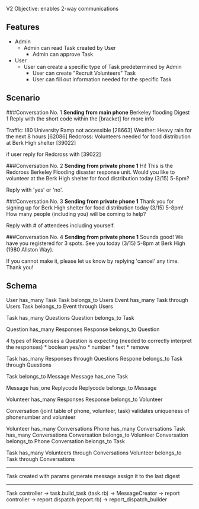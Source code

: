 V2 Objective: enables 2-way communications

## Features

* Admin
	* Admin can read Task created by User
		* Admin can approve Task
* User
	* User can create a specific type of Task predetermined by Admin
		* User can create "Recruit Volunteers" Task
		* User can fill out information needed for the specific Task


## Scenario

###Conversation No. 1
**Sending from main phone**
Berkeley flooding Digest 1
Reply with the short code within the [bracket] for more info

Traffic: I80 University Ramp not accessible [28663]
Weather: Heavy rain for the next 8 hours [62086]
Redcross: Volunteers needed for food distribution at Berk High shelter [39022]

if user reply for Redcross with [39022]

###Conversation No. 2
**Sending from private phone 1**
Hi! This is the Redcross Berkeley Flooding disaster response unit. Would you like to volunteer at the Berk High shelter for food distribution today (3/15) 5-8pm?

Reply with 'yes' or 'no'.

###Conversation No. 3
**Sending from private phone 1**
Thank you for signing up for Berk High shelter for food distribution today (3/15) 5-8pm! How many people (including you) will be coming to help?

Reply with # of attendees including yourself.

###Conversation No. 4
**Sending from private phone 1**
Sounds good! We have you registered for 3 spots. See you today (3/15) 5-8pm at Berk High (1980 Allston Way).

If you cannot make it, please let us know by replying 'cancel' any time. Thank you!

## Schema

User has_many Task
Task belongs_to Users
Event has_many Task through Users
Task belongs_to Event through Users

Task has_many Questions
Question belongs_to Task

Question has_many Responses
Response belongs_to Question 

4 types of Responses a Question is expecting (needed to correctly interpret the responses)
	* boolean yes/no
	* number
	* text
	* remove

Task has_many Responses through Questions
Respone belongs_to Task through Questions

Task belongs_to Message
Message has_one Task

Message has_one Replycode
Replycode belongs_to Message

Volunteer has_many Responses
Response belongs_to Volunteer

Conversation (joint table of phone, volunteer, task)
validates uniqueness of phonenumber and volunteer

Volunteer has_many Conversations
Phone has_many Conversations
Task has_many Conversations
Conversation belongs_to Volunteer
Conversation belongs_to Phone
Conversation belongs_to Task


Task has_many Volunteers through Conversations
Volunteer belongs_to Task through Conversations

---

Task created with params
generate message
assign it to the last digest

---

Task controller -> task.build_task (task.rb) -> MessageCreator -> 
report controller -> report.dispatch (report.rb) -> report_dispatch_builder













